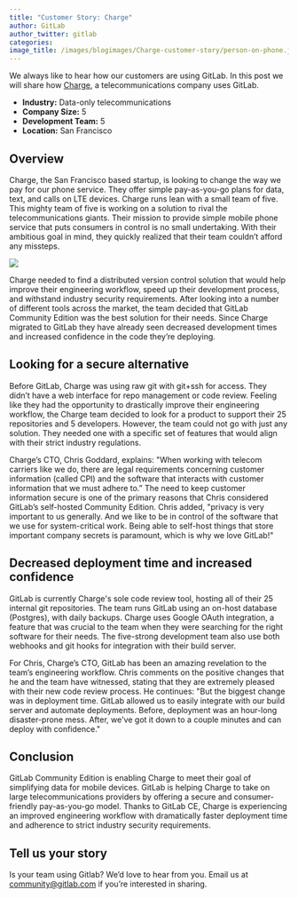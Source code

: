 ```yaml
---
title: "Customer Story: Charge"
author: GitLab
author_twitter: gitlab
categories: 
image_title: /images/blogimages/Charge-customer-story/person-on-phone.jpeg
---
```


We always like to hear how our customers are using GitLab. In this post we will share how [Charge](https://charge.co/), 
a telecommunications company uses GitLab. 

<!-- more -->

- **Industry:** Data-only telecommunications
- **Company Size:** 5
- **Development Team:** 5
- **Location:** San Francisco

## Overview

Charge, the San Francisco based startup, is looking to change the way we pay for our phone 
service. They offer simple pay-as-you-go plans for data, text, and calls on LTE devices. Charge 
runs lean with a small team of five. This mighty team of five is working on a solution to rival the telecommunications giants. 
Their mission to provide simple mobile phone service that puts consumers in control is no small undertaking. 
With their ambitious goal in mind, they quickly realized that their team couldn’t afford any missteps.

![](/images/blogimages/Charge-customer-story/person-on-phone-2.jpeg)

Charge needed to find a distributed version control solution that would help improve their engineering workflow, speed up 
their development process, and withstand industry security requirements. After looking into a number 
of different tools across the market, the team decided that GitLab Community Edition was the 
best solution for their needs. Since Charge migrated to GitLab they have already 
seen decreased development times and increased confidence in the code they’re deploying.  

## Looking for a secure alternative

Before GitLab, Charge was using raw git with git+ssh for access. They didn’t have a web interface for repo management 
or code review. Feeling like they had the opportunity to drastically improve their engineering workflow, 
the Charge team decided to look for a product to support their 25 repositories and 5 developers. However, 
the team could not go with just any solution. They needed one with a specific set of features that would 
align with their strict industry regulations.

Charge’s CTO, Chris Goddard, explains: "When working with telecom carriers like we do, there are legal 
requirements concerning customer information (called CPI) and the software that interacts with customer 
information that we must adhere to.” The need to keep customer information secure is one of the primary 
reasons that Chris considered GitLab’s self-hosted Community Edition. Chris added, "privacy is very important 
to us generally. And we like to be in control of the software that we use for system-critical work. Being able 
to self-host things that store important company secrets is paramount, which is why we love GitLab!" 

## Decreased deployment time and increased confidence

GitLab is currently Charge's sole code review tool, hosting all of their 25 internal git repositories. 
The team runs GitLab using an on-host database (Postgres), with daily backups. Charge uses 
Google OAuth integration, a feature that was crucial to the team when they were searching for 
the right software for their needs. The five-strong development team also use both webhooks 
and git hooks for integration with their build server. 

For Chris, Charge’s CTO, GitLab has been an amazing revelation to the team’s engineering workflow. 
Chris comments on the positive changes that he and the team have witnessed, stating that they are 
extremely pleased with their new code review process. He continues: "But the biggest change was in deployment time. 
GitLab allowed us to easily integrate with our build server and automate deployments. Before, deployment 
was an hour-long disaster-prone mess. After, we've got it down to a couple minutes and can deploy with confidence."

## Conclusion

GitLab Community Edition is enabling Charge to meet their goal of simplifying data for mobile devices. 
GitLab is helping Charge to take on large telecommunications providers by offering a secure and consumer-friendly
pay-as-you-go model. Thanks to GitLab CE, Charge is experiencing an improved engineering workflow with dramatically faster 
deployment time and adherence to strict industry security requirements.  

## Tell us your story

Is your team using Gitlab? We’d love to hear from you.
Email us at community@gitlab.com if you’re interested in sharing.
